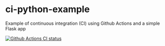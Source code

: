 # ci-python-example
Example of continuous integration (CI) using Github Actions and a simple Flask app

[![Github Actions CI status](https://github.com/mmartyn3/ci-python-example/actions/workflows/github_py_ci.yaml/badge.svg)](https://github.com/mmartyn3/ci-python-example/actions/workflows/github_py_ci.yaml)
